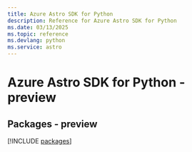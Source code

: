 ```yaml
---
title: Azure Astro SDK for Python
description: Reference for Azure Astro SDK for Python
ms.date: 03/13/2025
ms.topic: reference
ms.devlang: python
ms.service: astro
---
```

# Azure Astro SDK for Python - preview
## Packages - preview
[!INCLUDE [packages](astro-index.md)]
